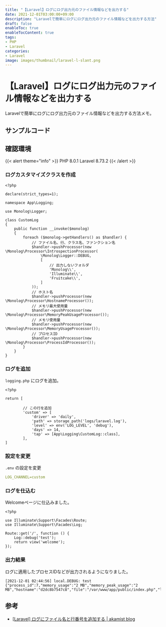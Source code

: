 ```yaml
---
title: "【Laravel】ログにログ出力元のファイル情報などを出力する"
date: 2021-12-01T03:00:00+09:00
description: "Laravelで簡単にログにログ出力元のファイル情報などを出力する方法"
draft: false
enableToc: true
enableTocContent: true
tags: 
- PHP
- Laravel
categories: 
- Laravel
image: images/thumbnail/laravel-l-slant.png
---
```


# 【Laravel】ログにログ出力元のファイル情報などを出力する
Laravelで簡単にログにログ出力元のファイル情報などを出力する方法メモ。

## サンプルコード
## 確認環境
{{< alert theme="info" >}}
PHP 8.0.1
Laravel 8.73.2
{{< /alert >}}

### ログカスタマイズクラスを作成
```php:/app/Logging/CustomLog.php
<?php

declare(strict_types=1);

namespace App\Logging;

use Monolog\Logger;

class CustomLog
{
    public function __invoke($monolog)
    {
        foreach ($monolog->getHandlers() as $handler) {
            // ファイル名、行、クラス名、ファンクション名
            $handler->pushProcessor(new \Monolog\Processor\IntrospectionProcessor(
                \Monolog\Logger::DEBUG,
                [
                    // 出力しないフォルダ
                    'Monolog\\',
                    'Illuminate\\',
                    'Fruitcake\\',
                ]
            ));
            // ホスト名
            $handler->pushProcessor(new \Monolog\Processor\HostnameProcessor());
            // メモリ最大使用量
            $handler->pushProcessor(new \Monolog\Processor\MemoryPeakUsageProcessor());
            // メモリ使用量
            $handler->pushProcessor(new \Monolog\Processor\MemoryUsageProcessor());
            // プロセスID
            $handler->pushProcessor(new \Monolog\Processor\ProcessIdProcessor());
        }
    }
}
```

### ログを追加
`logging.php` にログを追加。
```php:/app/config/logging.php
<?php

return [

        // この行を追加
        'custom' => [
            'driver' => 'daily',
            'path' => storage_path('logs/laravel.log'),
            'level' => env('LOG_LEVEL', 'debug'),
            'days' => 14,
            'tap' => [App\Logging\CustomLog::class],
        ],
]
```

### 設定を変更
`.env` の設定を変更
```yml:.env..yml
LOG_CHANNEL=custom
```
### ログを仕込む
 Welcomeページに仕込みました。
```php:/app/routes/web.php
<?php

use Illuminate\Support\Facades\Route;
use Illuminate\Support\Facades\Log;

Route::get('/', function () {
    Log::debug('test');
    return view('welcome');
});

```
### 出力結果
ログに適用したプロセスIDなどが出力されるようになりました。
```php:/app/storage/logs/laravel-2021-12-01.log..php
[2021-12-01 02:44:56] local.DEBUG: test  {"process_id":7,"memory_usage":"2 MB","memory_peak_usage":"2 MB","hostname":"d2dc8b7547c8","file":"/var/www/app/public/index.php","line":52,"class":null,"function":null}
```

## 参考
* <a href="https://akamist.com/blog/archives/4191" target="_blank" rel="nofollow noopener">[Laravel] ログにファイル名と行番号を追加する | akamist blog</a>

